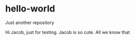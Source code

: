 # hello-world
Just another repository

Hi Jacob, just for testing. 
Jacob is so cute. All we know that
